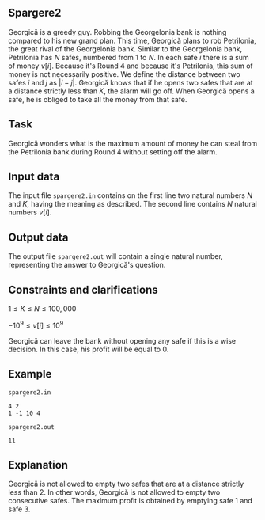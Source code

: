## Spargere2

Georgică is a greedy guy. Robbing the Georgelonia bank is nothing compared to his new grand plan. This time, Georgică plans to rob Petrilonia, the great rival of the Georgelonia bank. Similar to the Georgelonia bank, Petrilonia has $N$ safes, numbered from $1$ to $N$. In each safe $i$ there is a sum of money $v[i]$. Because it's Round 4 and because it's Petrilonia, this sum of money is not necessarily positive. We define the distance between two safes $i$ and $j$ as $|i - j|$. Georgică knows that if he opens two safes that are at a distance strictly less than $K$, the alarm will go off. When Georgică opens a safe, he is obliged to take all the money from that safe.

## Task

Georgică wonders what is the maximum amount of money he can steal from the Petrilonia bank during Round 4 without setting off the alarm.

## Input data

The input file `spargere2.in` contains on the first line two natural numbers $N$ and $K$, having the meaning as described. The second line contains $N$ natural numbers $v[i]$.

## Output data

The output file `spargere2.out` will contain a single natural number, representing the answer to Georgică's question.

## Constraints and clarifications

$1 \leq K \leq N \leq 100,000$

$-10^9 \leq v[i] \leq 10^9$

Georgică can leave the bank without opening any safe if this is a wise decision. In this case, his profit will be equal to $0$.

## Example

`spargere2.in`

```
4 2
1 -1 10 4
```

`spargere2.out`

```
11
```

## Explanation

Georgică is not allowed to empty two safes that are at a distance strictly less than $2$. In other words, Georgică is not allowed to empty two consecutive safes. The maximum profit is obtained by emptying safe $1$ and safe $3$.